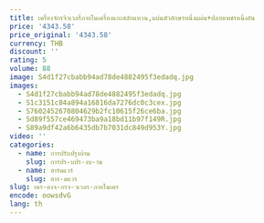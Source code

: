 ```yaml
---
title: เครื่องจักรจิวเวลรี่ภายในเครื่องแกะสลักแหวน,แผ่นตัวอักษรหนึ่งแผ่น+ปลายเพชรหนึ่งอัน
price: '4343.58'
price_original: '4343.58'
currency: THB
discount: ''
rating: 5
volume: 88
image: S4d1f27cbabb94ad78de4882495f3edadq.jpg
images:
  - S4d1f27cbabb94ad78de4882495f3edadq.jpg
  - S1c3151c84a894a16816da7276dc0c3cex.jpg
  - S7602452670804629b2fc10615f26ce6ba.jpg
  - Sd89f557ce469473ba9a18bd11b97f149R.jpg
  - S89a9df42a6b6435db7b7031dc849d953Y.jpg
video: ''
categories:
  - name: การปรับปรุงบ้าน
    slug: การปร-บปร-งบ-าน
  - name: ฮาร์ดแวร์
    slug: ฮาร-ดแวร
slug: เคร-องจ-กรจ-วเวลร-ภายในเคร
encode: oowsdvG
lang: th
---
```

  